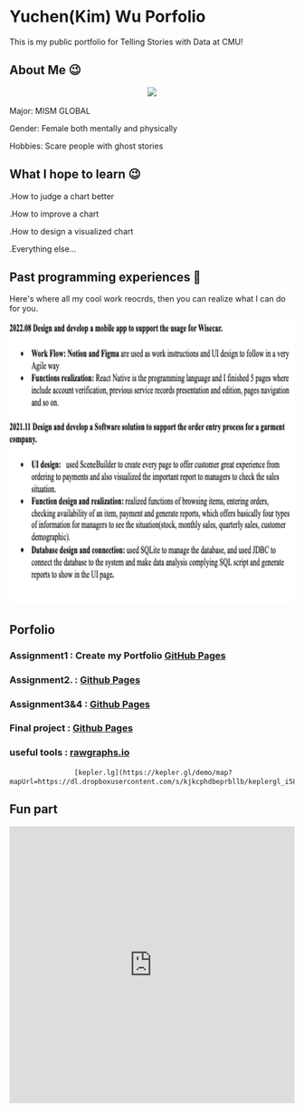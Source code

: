   
# Yuchen(Kim) Wu Porfolio
  This is my public portfolio for Telling Stories with Data at CMU!
  
## About Me 😉

<p align="center">
  <img src="https://i.imgur.com/o98Do9y.jpg" height=500 >
</p>


Major: MISM GLOBAL

Gender: Female both mentally and physically

Hobbies: Scare people with ghost stories


## What I hope to learn 😉
.How to judge a chart better

.How to improve a chart

.How to design a visualized chart

.Everything else...

## Past programming experiences 🤩
Here's where all my cool work reocrds, then you can realize what I can do for you.

<p align="center">
  <img src="programrecords.png" height=500>
</p>


## Porfolio
### Assignment1 : Create my Portfolio    [GitHub Pages](https://kimgogowow.github.io/portfolio/) 

### Assignment2. :  [Github Pages](assignment2.md)

### Assignment3&4 : [Github Pages](https://github.com/kimgogowow/portfolio/blob/c03f8ab08df41245184c4c7d0ace2644448481ed/assignments%203&4.md)

### Final project : [Github Pages](https://github.com/kimgogowow/portfolio/blob/7fd1e50a1ca3d408a177ee746bc0af0a519751b1/FinalProject_yuchenw3.md)

### useful tools : [rawgraphs.io](https://github.com/kimgogowow/portfolio/blob/1d30c766c0a3c06a38b798f6e9fe70c23a1b79e9/rawgraphs.md)
                    [kepler.lg](https://kepler.gl/demo/map?mapUrl=https://dl.dropboxusercontent.com/s/kjkcphdbeprbllb/keplergl_i58vfi.json)

## Fun part
<iframe title="[ Kim's life Map ] (Copy)" aria-label="Locator maps" id="datawrapper-chart-ItgMY" src="https://datawrapper.dwcdn.net/ItgMY/1/" scrolling="no" frameborder="0" style="width: 0; min-width: 100% !important; border: none;" height="489"></iframe><script type="text/javascript">!function(){"use strict";window.addEventListener("message",(function(e){if(void 0!==e.data["datawrapper-height"]){var t=document.querySelectorAll("iframe");for(var a in e.data["datawrapper-height"])for(var r=0;r<t.length;r++){if(t[r].contentWindow===e.source)t[r].style.height=e.data["datawrapper-height"][a]+"px"}}}))}();
</script>

